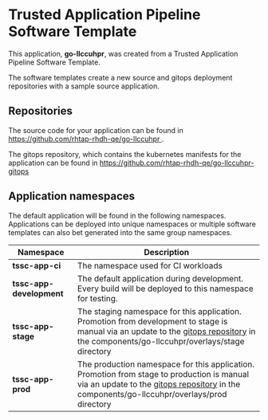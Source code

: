 # Trusted Application Pipeline Software Template

This application, **go-llccuhpr**, was created from a Trusted Application Pipeline Software Template.

The software templates create a new source and gitops deployment repositories with a sample source application. 

## Repositories

The source code for your application can be found in [https://github.com/rhtap-rhdh-qe/go-llccuhpr ](https://github.com/rhtap-rhdh-qe/go-llccuhpr ).
 
The gitops repository, which contains the kubernetes manifests for the application can be found in 
[https://github.com/rhtap-rhdh-qe/go-llccuhpr-gitops ](https://github.com/rhtap-rhdh-qe/go-llccuhpr-gitops ) 

## Application namespaces 

The default application will be found in the following namespaces. Applications can be deployed into unique namespaces or multiple software templates can also bet generated into the same group namespaces.  

|  Namespace   |  Description   |  
| -------- | -------- |
| **tssc-app-ci** | The namespace used for CI workloads |
| **tssc-app-development** | The default application during development. Every build will be deployed to this namespace for testing. |
| **tssc-app-stage** | The staging namespace for this application. Promotion from development to stage is manual via an update to the [gitops repository](https://github.com/rhtap-rhdh-qe/go-llccuhpr-gitops ) in the components/go-llccuhpr/overlays/stage directory |
| **tssc-app-prod** | The production namespace for this application. Promotion from stage to production is manual via an update to the [gitops repository](https://github.com/rhtap-rhdh-qe/go-llccuhpr-gitops ) in the components/go-llccuhpr/overlays/prod directory |